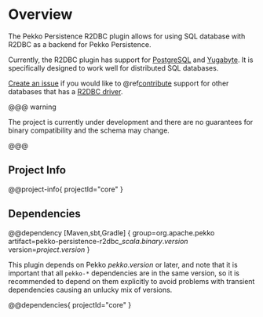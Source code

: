 # Overview

The Pekko Persistence R2DBC plugin allows for using SQL database with R2DBC as a backend for Pekko Persistence.

Currently, the R2DBC plugin has support for [PostgreSQL](https://www.postgresql.org) and [Yugabyte](https://www.yugabyte.com).
It is specifically designed to work well for distributed SQL databases.

[Create an issue](https://github.com/apache/incubator-pekko-persistence-r2dbc/issues) if you would like to @ref[contribute](contributing.md)
support for other databases that has a [R2DBC driver](https://r2dbc.io/drivers/).

@@@ warning

The project is currently under development and there are no guarantees for binary compatibility
and the schema may change.

@@@

## Project Info

@@project-info{ projectId="core" }

## Dependencies

@@dependency [Maven,sbt,Gradle] {
  group=org.apache.pekko
  artifact=pekko-persistence-r2dbc_$scala.binary.version$
  version=$project.version$
}

This plugin depends on Pekko $pekko.version$ or later, and note that it is important that all `pekko-*` 
dependencies are in the same version, so it is recommended to depend on them explicitly to avoid problems 
with transient dependencies causing an unlucky mix of versions.

@@dependencies{ projectId="core" }


